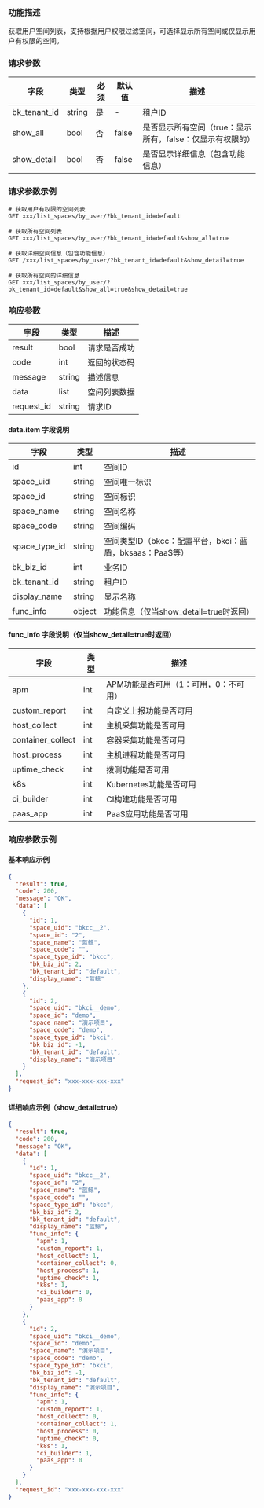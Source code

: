 ### 功能描述

获取用户空间列表，支持根据用户权限过滤空间，可选择显示所有空间或仅显示用户有权限的空间。

### 请求参数

| 字段           | 类型     | 必须 | 默认值   | 描述                                |
|--------------|--------|----|-------|-----------------------------------|
| bk_tenant_id | string | 是  | -     | 租户ID                              |
| show_all     | bool   | 否  | false | 是否显示所有空间（true：显示所有，false：仅显示有权限的） |
| show_detail  | bool   | 否  | false | 是否显示详细信息（包含功能信息）                  |

### 请求参数示例

```
# 获取用户有权限的空间列表
GET xxx/list_spaces/by_user/?bk_tenant_id=default

# 获取所有空间列表
GET xxx/list_spaces/by_user/?bk_tenant_id=default&show_all=true

# 获取详细空间信息（包含功能信息）
GET /xxx/list_spaces/by_user/?bk_tenant_id=default&show_detail=true

# 获取所有空间的详细信息
GET xxx/list_spaces/by_user/?bk_tenant_id=default&show_all=true&show_detail=true
```

### 响应参数

| 字段         | 类型     | 描述     |
|------------|--------|--------|
| result     | bool   | 请求是否成功 |
| code       | int    | 返回的状态码 |
| message    | string | 描述信息   |
| data       | list   | 空间列表数据 |
| request_id | string | 请求ID   |

#### data.item 字段说明

| 字段            | 类型     | 描述                                     |
|---------------|--------|----------------------------------------|
| id            | int    | 空间ID                                   |
| space_uid     | string | 空间唯一标识                                 |
| space_id      | string | 空间标识                                   |
| space_name    | string | 空间名称                                   |
| space_code    | string | 空间编码                                   |
| space_type_id | string | 空间类型ID（bkcc：配置平台，bkci：蓝盾，bksaas：PaaS等） |
| bk_biz_id     | int    | 业务ID                                   |
| bk_tenant_id  | string | 租户ID                                   |
| display_name  | string | 显示名称                                   |
| func_info     | object | 功能信息（仅当show_detail=true时返回）            |

#### func_info 字段说明（仅当show_detail=true时返回）

| 字段                | 类型  | 描述                    |
|-------------------|-----|-----------------------|
| apm               | int | APM功能是否可用（1：可用，0：不可用） |
| custom_report     | int | 自定义上报功能是否可用           |
| host_collect      | int | 主机采集功能是否可用            |
| container_collect | int | 容器采集功能是否可用            |
| host_process      | int | 主机进程功能是否可用            |
| uptime_check      | int | 拨测功能是否可用              |
| k8s               | int | Kubernetes功能是否可用      |
| ci_builder        | int | CI构建功能是否可用            |
| paas_app          | int | PaaS应用功能是否可用          |

### 响应参数示例

#### 基本响应示例

```json
{
  "result": true,
  "code": 200,
  "message": "OK",
  "data": [
    {
      "id": 1,
      "space_uid": "bkcc__2",
      "space_id": "2",
      "space_name": "蓝鲸",
      "space_code": "",
      "space_type_id": "bkcc",
      "bk_biz_id": 2,
      "bk_tenant_id": "default",
      "display_name": "蓝鲸"
    },
    {
      "id": 2,
      "space_uid": "bkci__demo",
      "space_id": "demo",
      "space_name": "演示项目",
      "space_code": "demo",
      "space_type_id": "bkci",
      "bk_biz_id": -1,
      "bk_tenant_id": "default",
      "display_name": "演示项目"
    }
  ],
  "request_id": "xxx-xxx-xxx-xxx"
}
```

#### 详细响应示例（show_detail=true）

```json
{
  "result": true,
  "code": 200,
  "message": "OK",
  "data": [
    {
      "id": 1,
      "space_uid": "bkcc__2",
      "space_id": "2",
      "space_name": "蓝鲸",
      "space_code": "",
      "space_type_id": "bkcc",
      "bk_biz_id": 2,
      "bk_tenant_id": "default",
      "display_name": "蓝鲸",
      "func_info": {
        "apm": 1,
        "custom_report": 1,
        "host_collect": 1,
        "container_collect": 0,
        "host_process": 1,
        "uptime_check": 1,
        "k8s": 1,
        "ci_builder": 0,
        "paas_app": 0
      }
    },
    {
      "id": 2,
      "space_uid": "bkci__demo",
      "space_id": "demo",
      "space_name": "演示项目",
      "space_code": "demo",
      "space_type_id": "bkci",
      "bk_biz_id": -1,
      "bk_tenant_id": "default",
      "display_name": "演示项目",
      "func_info": {
        "apm": 1,
        "custom_report": 1,
        "host_collect": 0,
        "container_collect": 1,
        "host_process": 0,
        "uptime_check": 0,
        "k8s": 1,
        "ci_builder": 1,
        "paas_app": 0
      }
    }
  ],
  "request_id": "xxx-xxx-xxx-xxx"
}
```
